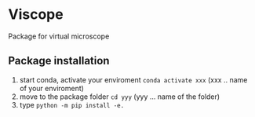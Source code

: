 # Viscope
Package for virtual microscope

## Package installation
1. start conda, activate your enviroment `conda activate xxx` (xxx .. name of your enviroment)
2. move to the package folder `cd yyy` (yyy ... name of the folder)
3. type `python -m pip install -e.`
